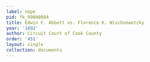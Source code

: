 ```yaml
---
label: nope
pid: fk_99000004
title: Edwin F. Abbott vs. Florence K. Wischnewetzky
year: '1892'
author: Circuit Court of Cook County
order: '451'
layout: single
collection: documents
---
```

